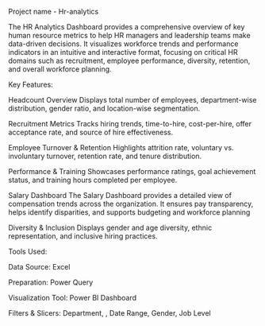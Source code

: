 Project name - Hr-analytics

The HR Analytics Dashboard provides a comprehensive overview of key human resource metrics to help HR managers and leadership teams make data-driven decisions. It visualizes workforce trends and performance indicators in an intuitive and interactive format, focusing on critical HR domains such as recruitment, employee performance, diversity, retention, and overall workforce planning.

Key Features:

Headcount Overview
Displays total number of employees, department-wise distribution, gender ratio, and location-wise segmentation.

Recruitment Metrics
Tracks hiring trends, time-to-hire, cost-per-hire, offer acceptance rate, and source of hire effectiveness.

Employee Turnover & Retention
Highlights attrition rate, voluntary vs. involuntary turnover, retention rate, and tenure distribution.

Performance & Training
Showcases performance ratings, goal achievement status, and training hours completed per employee.

Salary Dashboard
The Salary Dashboard provides a detailed view of compensation trends across the organization. It ensures pay transparency, helps identify disparities, and supports budgeting and workforce planning

Diversity & Inclusion
Displays gender and age diversity, ethnic representation, and inclusive hiring practices.

Tools Used:

Data Source: Excel

Preparation: Power Query

Visualization Tool: Power BI Dashboard

Filters & Slicers: Department, , Date Range, Gender, Job Level
